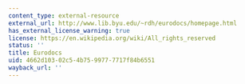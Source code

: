 ```yaml
---
content_type: external-resource
external_url: http://www.lib.byu.edu/~rdh/eurodocs/homepage.html
has_external_license_warning: true
license: https://en.wikipedia.org/wiki/All_rights_reserved
status: ''
title: Eurodocs
uid: 4662d103-02c5-4b75-9977-7717f84b6551
wayback_url: ''
---
```

